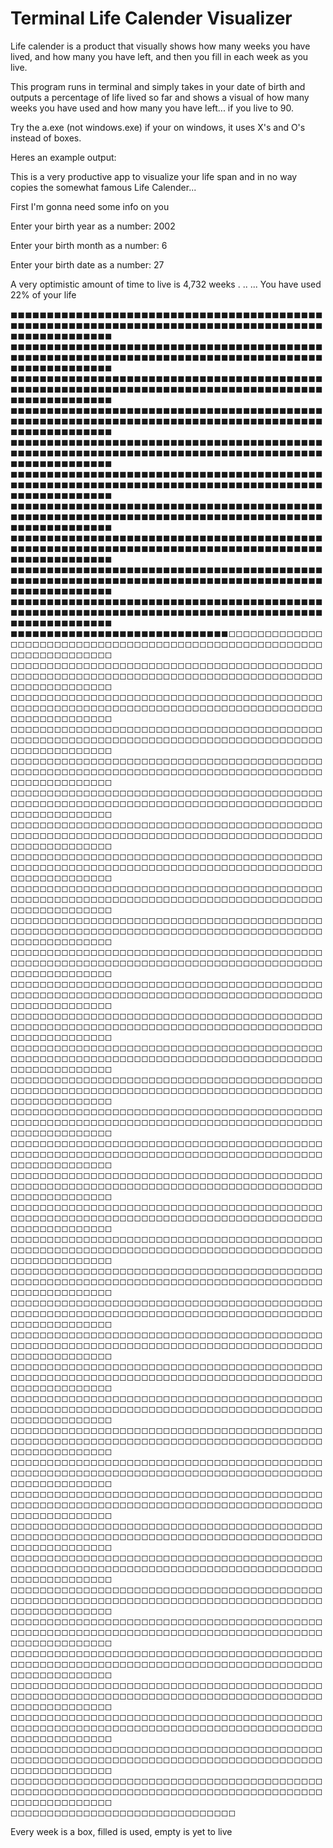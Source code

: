# Terminal Life Calender Visualizer

Life calender is a product that visually shows how many weeks you have lived, and how many you have left, and then you fill in each week as you live.

This program runs in terminal and simply takes in your date of birth and outputs a percentage of life lived so far and shows a visual of how many weeks you have used and how many you have left... if you live to 90.

Try the a.exe (not windows.exe) if your on windows, it uses X's and O's instead of boxes.



Heres an example output:

This is a very productive app to visualize your
life span and in no way copies the somewhat famous
Life Calender...




First I'm gonna need some info on you

Enter your birth year as a number: 2002

Enter your birth month as a number: 6

Enter your birth date as a number: 27




A very optimistic amount of time to live is 4,732 weeks
.
..
... You have used 22% of your life

◼◼◼◼◼◼◼◼◼◼◼◼◼◼◼◼◼◼◼◼◼◼◼◼◼◼◼◼◼◼◼◼◼◼◼◼◼◼◼◼◼◼◼◼◼◼◼◼◼◼◼◼◼◼◼◼◼◼◼◼◼◼◼◼◼◼◼◼◼◼◼◼◼◼◼◼◼◼◼◼◼◼◼◼◼◼◼◼◼◼◼◼◼◼◼◼◼◼◼◼
◼◼◼◼◼◼◼◼◼◼◼◼◼◼◼◼◼◼◼◼◼◼◼◼◼◼◼◼◼◼◼◼◼◼◼◼◼◼◼◼◼◼◼◼◼◼◼◼◼◼◼◼◼◼◼◼◼◼◼◼◼◼◼◼◼◼◼◼◼◼◼◼◼◼◼◼◼◼◼◼◼◼◼◼◼◼◼◼◼◼◼◼◼◼◼◼◼◼◼◼
◼◼◼◼◼◼◼◼◼◼◼◼◼◼◼◼◼◼◼◼◼◼◼◼◼◼◼◼◼◼◼◼◼◼◼◼◼◼◼◼◼◼◼◼◼◼◼◼◼◼◼◼◼◼◼◼◼◼◼◼◼◼◼◼◼◼◼◼◼◼◼◼◼◼◼◼◼◼◼◼◼◼◼◼◼◼◼◼◼◼◼◼◼◼◼◼◼◼◼◼
◼◼◼◼◼◼◼◼◼◼◼◼◼◼◼◼◼◼◼◼◼◼◼◼◼◼◼◼◼◼◼◼◼◼◼◼◼◼◼◼◼◼◼◼◼◼◼◼◼◼◼◼◼◼◼◼◼◼◼◼◼◼◼◼◼◼◼◼◼◼◼◼◼◼◼◼◼◼◼◼◼◼◼◼◼◼◼◼◼◼◼◼◼◼◼◼◼◼◼◼
◼◼◼◼◼◼◼◼◼◼◼◼◼◼◼◼◼◼◼◼◼◼◼◼◼◼◼◼◼◼◼◼◼◼◼◼◼◼◼◼◼◼◼◼◼◼◼◼◼◼◼◼◼◼◼◼◼◼◼◼◼◼◼◼◼◼◼◼◼◼◼◼◼◼◼◼◼◼◼◼◼◼◼◼◼◼◼◼◼◼◼◼◼◼◼◼◼◼◼◼
◼◼◼◼◼◼◼◼◼◼◼◼◼◼◼◼◼◼◼◼◼◼◼◼◼◼◼◼◼◼◼◼◼◼◼◼◼◼◼◼◼◼◼◼◼◼◼◼◼◼◼◼◼◼◼◼◼◼◼◼◼◼◼◼◼◼◼◼◼◼◼◼◼◼◼◼◼◼◼◼◼◼◼◼◼◼◼◼◼◼◼◼◼◼◼◼◼◼◼◼
◼◼◼◼◼◼◼◼◼◼◼◼◼◼◼◼◼◼◼◼◼◼◼◼◼◼◼◼◼◼◼◼◼◼◼◼◼◼◼◼◼◼◼◼◼◼◼◼◼◼◼◼◼◼◼◼◼◼◼◼◼◼◼◼◼◼◼◼◼◼◼◼◼◼◼◼◼◼◼◼◼◼◼◼◼◼◼◼◼◼◼◼◼◼◼◼◼◼◼◼
◼◼◼◼◼◼◼◼◼◼◼◼◼◼◼◼◼◼◼◼◼◼◼◼◼◼◼◼◼◼◼◼◼◼◼◼◼◼◼◼◼◼◼◼◼◼◼◼◼◼◼◼◼◼◼◼◼◼◼◼◼◼◼◼◼◼◼◼◼◼◼◼◼◼◼◼◼◼◼◼◼◼◼◼◼◼◼◼◼◼◼◼◼◼◼◼◼◼◼◼
◼◼◼◼◼◼◼◼◼◼◼◼◼◼◼◼◼◼◼◼◼◼◼◼◼◼◼◼◼◼◼◼◼◼◼◼◼◼◼◼◼◼◼◼◼◼◼◼◼◼◼◼◼◼◼◼◼◼◼◼◼◼◼◼◼◼◼◼◼◼◼◼◼◼◼◼◼◼◼◼◼◼◼◼◼◼◼◼◼◼◼◼◼◼◼◼◼◼◼◼
◼◼◼◼◼◼◼◼◼◼◼◼◼◼◼◼◼◼◼◼◼◼◼◼◼◼◼◼◼◼◼◼◼◼◼◼◼◼◼◼◼◼◼◼◼◼◼◼◼◼◼◼◼◼◼◼◼◼◼◼◼◼◼◼◼◼◼◼◼◼◼◼◼◼◼◼◼◼◼◼◼◼◼◼◼◼◼◼◼◼◼◼◼◼◼◼◼◼◼◼
◼◼◼◼◼◼◼◼◼◼◼◼◼◼◼◼◼◼◼◼◼◼◼◼◼◼◼◼◼◼◻◻◻◻◻◻◻◻◻◻◻◻◻◻◻◻◻◻◻◻◻◻◻◻◻◻◻◻◻◻◻◻◻◻◻◻◻◻◻◻◻◻◻◻◻◻◻◻◻◻◻◻◻◻◻◻◻◻◻◻◻◻◻◻◻◻◻◻◻◻
◻◻◻◻◻◻◻◻◻◻◻◻◻◻◻◻◻◻◻◻◻◻◻◻◻◻◻◻◻◻◻◻◻◻◻◻◻◻◻◻◻◻◻◻◻◻◻◻◻◻◻◻◻◻◻◻◻◻◻◻◻◻◻◻◻◻◻◻◻◻◻◻◻◻◻◻◻◻◻◻◻◻◻◻◻◻◻◻◻◻◻◻◻◻◻◻◻◻◻◻
◻◻◻◻◻◻◻◻◻◻◻◻◻◻◻◻◻◻◻◻◻◻◻◻◻◻◻◻◻◻◻◻◻◻◻◻◻◻◻◻◻◻◻◻◻◻◻◻◻◻◻◻◻◻◻◻◻◻◻◻◻◻◻◻◻◻◻◻◻◻◻◻◻◻◻◻◻◻◻◻◻◻◻◻◻◻◻◻◻◻◻◻◻◻◻◻◻◻◻◻
◻◻◻◻◻◻◻◻◻◻◻◻◻◻◻◻◻◻◻◻◻◻◻◻◻◻◻◻◻◻◻◻◻◻◻◻◻◻◻◻◻◻◻◻◻◻◻◻◻◻◻◻◻◻◻◻◻◻◻◻◻◻◻◻◻◻◻◻◻◻◻◻◻◻◻◻◻◻◻◻◻◻◻◻◻◻◻◻◻◻◻◻◻◻◻◻◻◻◻◻
◻◻◻◻◻◻◻◻◻◻◻◻◻◻◻◻◻◻◻◻◻◻◻◻◻◻◻◻◻◻◻◻◻◻◻◻◻◻◻◻◻◻◻◻◻◻◻◻◻◻◻◻◻◻◻◻◻◻◻◻◻◻◻◻◻◻◻◻◻◻◻◻◻◻◻◻◻◻◻◻◻◻◻◻◻◻◻◻◻◻◻◻◻◻◻◻◻◻◻◻
◻◻◻◻◻◻◻◻◻◻◻◻◻◻◻◻◻◻◻◻◻◻◻◻◻◻◻◻◻◻◻◻◻◻◻◻◻◻◻◻◻◻◻◻◻◻◻◻◻◻◻◻◻◻◻◻◻◻◻◻◻◻◻◻◻◻◻◻◻◻◻◻◻◻◻◻◻◻◻◻◻◻◻◻◻◻◻◻◻◻◻◻◻◻◻◻◻◻◻◻
◻◻◻◻◻◻◻◻◻◻◻◻◻◻◻◻◻◻◻◻◻◻◻◻◻◻◻◻◻◻◻◻◻◻◻◻◻◻◻◻◻◻◻◻◻◻◻◻◻◻◻◻◻◻◻◻◻◻◻◻◻◻◻◻◻◻◻◻◻◻◻◻◻◻◻◻◻◻◻◻◻◻◻◻◻◻◻◻◻◻◻◻◻◻◻◻◻◻◻◻
◻◻◻◻◻◻◻◻◻◻◻◻◻◻◻◻◻◻◻◻◻◻◻◻◻◻◻◻◻◻◻◻◻◻◻◻◻◻◻◻◻◻◻◻◻◻◻◻◻◻◻◻◻◻◻◻◻◻◻◻◻◻◻◻◻◻◻◻◻◻◻◻◻◻◻◻◻◻◻◻◻◻◻◻◻◻◻◻◻◻◻◻◻◻◻◻◻◻◻◻
◻◻◻◻◻◻◻◻◻◻◻◻◻◻◻◻◻◻◻◻◻◻◻◻◻◻◻◻◻◻◻◻◻◻◻◻◻◻◻◻◻◻◻◻◻◻◻◻◻◻◻◻◻◻◻◻◻◻◻◻◻◻◻◻◻◻◻◻◻◻◻◻◻◻◻◻◻◻◻◻◻◻◻◻◻◻◻◻◻◻◻◻◻◻◻◻◻◻◻◻
◻◻◻◻◻◻◻◻◻◻◻◻◻◻◻◻◻◻◻◻◻◻◻◻◻◻◻◻◻◻◻◻◻◻◻◻◻◻◻◻◻◻◻◻◻◻◻◻◻◻◻◻◻◻◻◻◻◻◻◻◻◻◻◻◻◻◻◻◻◻◻◻◻◻◻◻◻◻◻◻◻◻◻◻◻◻◻◻◻◻◻◻◻◻◻◻◻◻◻◻
◻◻◻◻◻◻◻◻◻◻◻◻◻◻◻◻◻◻◻◻◻◻◻◻◻◻◻◻◻◻◻◻◻◻◻◻◻◻◻◻◻◻◻◻◻◻◻◻◻◻◻◻◻◻◻◻◻◻◻◻◻◻◻◻◻◻◻◻◻◻◻◻◻◻◻◻◻◻◻◻◻◻◻◻◻◻◻◻◻◻◻◻◻◻◻◻◻◻◻◻
◻◻◻◻◻◻◻◻◻◻◻◻◻◻◻◻◻◻◻◻◻◻◻◻◻◻◻◻◻◻◻◻◻◻◻◻◻◻◻◻◻◻◻◻◻◻◻◻◻◻◻◻◻◻◻◻◻◻◻◻◻◻◻◻◻◻◻◻◻◻◻◻◻◻◻◻◻◻◻◻◻◻◻◻◻◻◻◻◻◻◻◻◻◻◻◻◻◻◻◻
◻◻◻◻◻◻◻◻◻◻◻◻◻◻◻◻◻◻◻◻◻◻◻◻◻◻◻◻◻◻◻◻◻◻◻◻◻◻◻◻◻◻◻◻◻◻◻◻◻◻◻◻◻◻◻◻◻◻◻◻◻◻◻◻◻◻◻◻◻◻◻◻◻◻◻◻◻◻◻◻◻◻◻◻◻◻◻◻◻◻◻◻◻◻◻◻◻◻◻◻
◻◻◻◻◻◻◻◻◻◻◻◻◻◻◻◻◻◻◻◻◻◻◻◻◻◻◻◻◻◻◻◻◻◻◻◻◻◻◻◻◻◻◻◻◻◻◻◻◻◻◻◻◻◻◻◻◻◻◻◻◻◻◻◻◻◻◻◻◻◻◻◻◻◻◻◻◻◻◻◻◻◻◻◻◻◻◻◻◻◻◻◻◻◻◻◻◻◻◻◻
◻◻◻◻◻◻◻◻◻◻◻◻◻◻◻◻◻◻◻◻◻◻◻◻◻◻◻◻◻◻◻◻◻◻◻◻◻◻◻◻◻◻◻◻◻◻◻◻◻◻◻◻◻◻◻◻◻◻◻◻◻◻◻◻◻◻◻◻◻◻◻◻◻◻◻◻◻◻◻◻◻◻◻◻◻◻◻◻◻◻◻◻◻◻◻◻◻◻◻◻
◻◻◻◻◻◻◻◻◻◻◻◻◻◻◻◻◻◻◻◻◻◻◻◻◻◻◻◻◻◻◻◻◻◻◻◻◻◻◻◻◻◻◻◻◻◻◻◻◻◻◻◻◻◻◻◻◻◻◻◻◻◻◻◻◻◻◻◻◻◻◻◻◻◻◻◻◻◻◻◻◻◻◻◻◻◻◻◻◻◻◻◻◻◻◻◻◻◻◻◻
◻◻◻◻◻◻◻◻◻◻◻◻◻◻◻◻◻◻◻◻◻◻◻◻◻◻◻◻◻◻◻◻◻◻◻◻◻◻◻◻◻◻◻◻◻◻◻◻◻◻◻◻◻◻◻◻◻◻◻◻◻◻◻◻◻◻◻◻◻◻◻◻◻◻◻◻◻◻◻◻◻◻◻◻◻◻◻◻◻◻◻◻◻◻◻◻◻◻◻◻
◻◻◻◻◻◻◻◻◻◻◻◻◻◻◻◻◻◻◻◻◻◻◻◻◻◻◻◻◻◻◻◻◻◻◻◻◻◻◻◻◻◻◻◻◻◻◻◻◻◻◻◻◻◻◻◻◻◻◻◻◻◻◻◻◻◻◻◻◻◻◻◻◻◻◻◻◻◻◻◻◻◻◻◻◻◻◻◻◻◻◻◻◻◻◻◻◻◻◻◻
◻◻◻◻◻◻◻◻◻◻◻◻◻◻◻◻◻◻◻◻◻◻◻◻◻◻◻◻◻◻◻◻◻◻◻◻◻◻◻◻◻◻◻◻◻◻◻◻◻◻◻◻◻◻◻◻◻◻◻◻◻◻◻◻◻◻◻◻◻◻◻◻◻◻◻◻◻◻◻◻◻◻◻◻◻◻◻◻◻◻◻◻◻◻◻◻◻◻◻◻
◻◻◻◻◻◻◻◻◻◻◻◻◻◻◻◻◻◻◻◻◻◻◻◻◻◻◻◻◻◻◻◻◻◻◻◻◻◻◻◻◻◻◻◻◻◻◻◻◻◻◻◻◻◻◻◻◻◻◻◻◻◻◻◻◻◻◻◻◻◻◻◻◻◻◻◻◻◻◻◻◻◻◻◻◻◻◻◻◻◻◻◻◻◻◻◻◻◻◻◻
◻◻◻◻◻◻◻◻◻◻◻◻◻◻◻◻◻◻◻◻◻◻◻◻◻◻◻◻◻◻◻◻◻◻◻◻◻◻◻◻◻◻◻◻◻◻◻◻◻◻◻◻◻◻◻◻◻◻◻◻◻◻◻◻◻◻◻◻◻◻◻◻◻◻◻◻◻◻◻◻◻◻◻◻◻◻◻◻◻◻◻◻◻◻◻◻◻◻◻◻
◻◻◻◻◻◻◻◻◻◻◻◻◻◻◻◻◻◻◻◻◻◻◻◻◻◻◻◻◻◻◻◻◻◻◻◻◻◻◻◻◻◻◻◻◻◻◻◻◻◻◻◻◻◻◻◻◻◻◻◻◻◻◻◻◻◻◻◻◻◻◻◻◻◻◻◻◻◻◻◻◻◻◻◻◻◻◻◻◻◻◻◻◻◻◻◻◻◻◻◻
◻◻◻◻◻◻◻◻◻◻◻◻◻◻◻◻◻◻◻◻◻◻◻◻◻◻◻◻◻◻◻◻◻◻◻◻◻◻◻◻◻◻◻◻◻◻◻◻◻◻◻◻◻◻◻◻◻◻◻◻◻◻◻◻◻◻◻◻◻◻◻◻◻◻◻◻◻◻◻◻◻◻◻◻◻◻◻◻◻◻◻◻◻◻◻◻◻◻◻◻
◻◻◻◻◻◻◻◻◻◻◻◻◻◻◻◻◻◻◻◻◻◻◻◻◻◻◻◻◻◻◻◻◻◻◻◻◻◻◻◻◻◻◻◻◻◻◻◻◻◻◻◻◻◻◻◻◻◻◻◻◻◻◻◻◻◻◻◻◻◻◻◻◻◻◻◻◻◻◻◻◻◻◻◻◻◻◻◻◻◻◻◻◻◻◻◻◻◻◻◻
◻◻◻◻◻◻◻◻◻◻◻◻◻◻◻◻◻◻◻◻◻◻◻◻◻◻◻◻◻◻◻◻◻◻◻◻◻◻◻◻◻◻◻◻◻◻◻◻◻◻◻◻◻◻◻◻◻◻◻◻◻◻◻◻◻◻◻◻◻◻◻◻◻◻◻◻◻◻◻◻◻◻◻◻◻◻◻◻◻◻◻◻◻◻◻◻◻◻◻◻
◻◻◻◻◻◻◻◻◻◻◻◻◻◻◻◻◻◻◻◻◻◻◻◻◻◻◻◻◻◻◻◻◻◻◻◻◻◻◻◻◻◻◻◻◻◻◻◻◻◻◻◻◻◻◻◻◻◻◻◻◻◻◻◻◻◻◻◻◻◻◻◻◻◻◻◻◻◻◻◻◻◻◻◻◻◻◻◻◻◻◻◻◻◻◻◻◻◻◻◻
◻◻◻◻◻◻◻◻◻◻◻◻◻◻◻◻◻◻◻◻◻◻◻◻◻◻◻◻◻◻◻◻◻◻◻◻◻◻◻◻◻◻◻◻◻◻◻◻◻◻◻◻◻◻◻◻◻◻◻◻◻◻◻◻◻◻◻◻◻◻◻◻◻◻◻◻◻◻◻◻◻◻◻◻◻◻◻◻◻◻◻◻◻◻◻◻◻◻◻◻
◻◻◻◻◻◻◻◻◻◻◻◻◻◻◻◻◻◻◻◻◻◻◻◻◻◻◻◻◻◻◻◻◻◻◻◻◻◻◻◻◻◻◻◻◻◻◻◻◻◻◻◻◻◻◻◻◻◻◻◻◻◻◻◻◻◻◻◻◻◻◻◻◻◻◻◻◻◻◻◻◻◻◻◻◻◻◻◻◻◻◻◻◻◻◻◻◻◻◻◻
◻◻◻◻◻◻◻◻◻◻◻◻◻◻◻◻◻◻◻◻◻◻◻◻◻◻◻◻◻◻◻◻◻◻◻◻◻◻◻◻◻◻◻◻◻◻◻◻◻◻◻◻◻◻◻◻◻◻◻◻◻◻◻◻◻◻◻◻◻◻◻◻◻◻◻◻◻◻◻◻◻◻◻◻◻◻◻◻◻◻◻◻◻◻◻◻◻◻◻◻
◻◻◻◻◻◻◻◻◻◻◻◻◻◻◻◻◻◻◻◻◻◻◻◻◻◻◻◻◻◻◻◻◻◻◻◻◻◻◻◻◻◻◻◻◻◻◻◻◻◻◻◻◻◻◻◻◻◻◻◻◻◻◻◻◻◻◻◻◻◻◻◻◻◻◻◻◻◻◻◻◻◻◻◻◻◻◻◻◻◻◻◻◻◻◻◻◻◻◻◻
◻◻◻◻◻◻◻◻◻◻◻◻◻◻◻◻◻◻◻◻◻◻◻◻◻◻◻◻◻◻◻◻◻◻◻◻◻◻◻◻◻◻◻◻◻◻◻◻◻◻◻◻◻◻◻◻◻◻◻◻◻◻◻◻◻◻◻◻◻◻◻◻◻◻◻◻◻◻◻◻◻◻◻◻◻◻◻◻◻◻◻◻◻◻◻◻◻◻◻◻
◻◻◻◻◻◻◻◻◻◻◻◻◻◻◻◻◻◻◻◻◻◻◻◻◻◻◻◻◻◻◻◻◻◻◻◻◻◻◻◻◻◻◻◻◻◻◻◻◻◻◻◻◻◻◻◻◻◻◻◻◻◻◻◻◻◻◻◻◻◻◻◻◻◻◻◻◻◻◻◻◻◻◻◻◻◻◻◻◻◻◻◻◻◻◻◻◻◻◻◻
◻◻◻◻◻◻◻◻◻◻◻◻◻◻◻◻◻◻◻◻◻◻◻◻◻◻◻◻◻◻◻◻◻◻◻◻◻◻◻◻◻◻◻◻◻◻◻◻◻◻◻◻◻◻◻◻◻◻◻◻◻◻◻◻◻◻◻◻◻◻◻◻◻◻◻◻◻◻◻◻◻◻◻◻◻◻◻◻◻◻◻◻◻◻◻◻◻◻◻◻
◻◻◻◻◻◻◻◻◻◻◻◻◻◻◻◻◻◻◻◻◻◻◻◻◻◻◻◻◻◻◻◻◻◻◻◻◻◻◻◻◻◻◻◻◻◻◻◻◻◻◻◻◻◻◻◻◻◻◻◻◻◻◻◻◻◻◻◻◻◻◻◻◻◻◻◻◻◻◻◻◻◻◻◻◻◻◻◻◻◻◻◻◻◻◻◻◻◻◻◻
◻◻◻◻◻◻◻◻◻◻◻◻◻◻◻◻◻◻◻◻◻◻◻◻◻◻◻◻◻◻◻◻◻◻◻◻◻◻◻◻◻◻◻◻◻◻◻◻◻◻◻◻◻◻◻◻◻◻◻◻◻◻◻◻◻◻◻◻◻◻◻◻◻◻◻◻◻◻◻◻◻◻◻◻◻◻◻◻◻◻◻◻◻◻◻◻◻◻◻◻
◻◻◻◻◻◻◻◻◻◻◻◻◻◻◻◻◻◻◻◻◻◻◻◻◻◻◻◻◻◻◻◻◻◻◻◻◻◻◻◻◻◻◻◻◻◻◻◻◻◻◻◻◻◻◻◻◻◻◻◻◻◻◻◻◻◻◻◻◻◻◻◻◻◻◻◻◻◻◻◻◻◻◻◻◻◻◻◻◻◻◻◻◻◻◻◻◻◻◻◻
◻◻◻◻◻◻◻◻◻◻◻◻◻◻◻◻◻◻◻◻◻◻◻◻◻◻◻◻◻◻◻◻◻◻◻◻◻◻◻◻◻◻◻◻◻◻◻◻◻◻◻◻◻◻◻◻◻◻◻◻◻◻◻◻◻◻◻◻◻◻◻◻◻◻◻◻◻◻◻◻◻◻◻◻◻◻◻◻◻◻◻◻◻◻◻◻◻◻◻◻
◻◻◻◻◻◻◻◻◻◻◻◻◻◻◻◻◻◻◻◻◻◻◻◻◻◻◻◻◻◻◻


Every week is a box, filled is used, empty is yet to live
